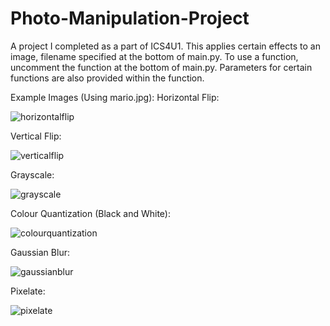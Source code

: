 # Photo-Manipulation-Project
A project I completed as a part of ICS4U1. This applies certain effects to an image, filename specified at the bottom of main.py. To use a function, uncomment the function at the bottom of main.py. Parameters for certain functions are also provided within the function.

Example Images (Using mario.jpg):
Horizontal Flip:

![horizontalflip](https://user-images.githubusercontent.com/112971529/212562267-f9e713f3-b905-4936-91b3-1f384dc82fe8.jpg)

Vertical Flip:

![verticalflip](https://user-images.githubusercontent.com/112971529/212562280-f049ff14-6731-4fc1-8c42-6b6581a67f9f.jpg)

Grayscale:

![grayscale](https://user-images.githubusercontent.com/112971529/212562286-d9e4f71c-41e6-4d9a-8012-6613862902ce.jpg)

Colour Quantization (Black and White):

![colourquantization](https://user-images.githubusercontent.com/112971529/212562351-476d690c-0335-4706-bbb9-08b9a6d50d72.jpg)


Gaussian Blur:

![gaussianblur](https://user-images.githubusercontent.com/112971529/212562307-6448b809-360c-46fd-9c4e-3ee3ba78a427.jpg)

Pixelate:

![pixelate](https://user-images.githubusercontent.com/112971529/212562335-d70e8c73-4724-4197-8eae-98fc6255d4d8.jpg)
